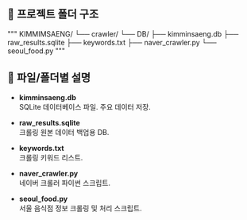 
## 📁 프로젝트 폴더 구조
"""
 KIMMIMSAENG/
└── crawler/
└── DB/
├── kimminsaeng.db
├── raw_results.sqlite
├── keywords.txt
├── naver_crawler.py
└── seoul_food.py
"""

## 📄 파일/폴더별 설명

- **kimminsaeng.db**  
  SQLite 데이터베이스 파일. 주요 데이터 저장.

- **raw_results.sqlite**  
  크롤링 원본 데이터 백업용 DB.

- **keywords.txt**  
  크롤링 키워드 리스트.

- **naver_crawler.py**  
  네이버 크롤러 파이썬 스크립트.

- **seoul_food.py**  
  서울 음식점 정보 크롤링 및 처리 스크립트.
